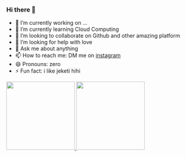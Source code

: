 ### Hi there 👋

<!--
**asyfaolyvia/asyfaolyvia** is a ✨ _special_ ✨ repository because its `README.md` (this file) appears on your GitHub profile.

Here are some ideas to get you started:
-->

- 🔭 I’m currently working on ...
- 🌱 I’m currently learning Cloud Computing
- 👯 I’m looking to collaborate on Github and other amazing platform
- 🤔 I’m looking for help with love
- 💬 Ask me about anything
- 📫 How to reach me: DM me on [instagram](instagram.com/asyfa_d.o)
- 😄 Pronouns: zero
- ⚡ Fun fact: i like jeketi hihi

<p align="left">
<a href="https://github.com/asyfaolyvia">
  <img height="180em" src="https://github-readme-stats-eight-theta.vercel.app/api?username=asyfaolyvia&show_icons=true&theme=algolia&include_all_commits=true&count_private=true"/>
  <img height="180em" src="https://github-readme-stats-eight-theta.vercel.app/api/top-langs/?username=asyfaolyvia&layout=compact&langs_count=8&theme=algolia"/>
</a>
</p>
